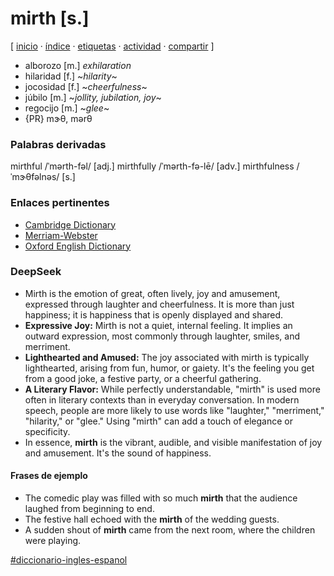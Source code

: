 # mirth [s.]
[ [inicio](https://github.com/jucardus/jucardus.github.io/blob/main/index.md) · [índice](https://github.com/jucardus/jucardus.github.io/blob/main/indice.md) · [etiquetas](https://github.com/jucardus/jucardus.github.io/blob/main/etiquetas.md) · [actividad](https://github.com/jucardus/jucardus.github.io/blob/main/actividad.md) · [compartir](https://x.com/intent/tweet?text=mirth%20%5Bs.%5D%20%E2%80%94%20Diccionario%20ingl%C3%A9s-espa%C3%B1ol%0A%0A%E2%86%92%20https%3A%2F%2Fgithub.com%2Fjucardus%2Fjucardus.github.io%2Fblob%2Fmain%2Fm%2Fi%2Fr%2Fmirth-s.md%0A%0A%23diccionario_ingles_espanol_jucardus) ]

* alborozo [m.] *exhilaration*
* hilaridad [f.] ~*hilarity*~
* jocosidad [f.] ~*cheerfulness*~
* júbilo [m.] ~*jollity, jubilation, joy*~
* regocijo [m.] ~*glee*~
* {PR} mɝθ, mərθ

### Palabras derivadas

mirthful /ˈmərth-fəl/ [adj.]
mirthfully /ˈmərth-fə-lē/ [adv.]
mirthfulness /ˈmɝθfəlnəs/ [s.]

### Enlaces pertinentes

* [Cambridge Dictionary](https://dictionary.cambridge.org/dictionary/english/mirth)
* [Merriam-Webster](https://www.merriam-webster.com/dictionary/mirth)
* [Oxford English Dictionary](https://www.oed.com/dictionary/mirth_n?tl=true)

### DeepSeek

* Mirth is the emotion of great, often lively, joy and amusement, expressed through laughter and cheerfulness. It is more than just happiness; it is happiness that is openly displayed and shared.
* **Expressive Joy:** Mirth is not a quiet, internal feeling. It implies an outward expression, most commonly through laughter, smiles, and merriment.
* **Lighthearted and Amused:** The joy associated with mirth is typically lighthearted, arising from fun, humor, or gaiety. It's the feeling you get from a good joke, a festive party, or a cheerful gathering.
* **A Literary Flavor:** While perfectly understandable, "mirth" is used more often in literary contexts than in everyday conversation. In modern speech, people are more likely to use words like "laughter," "merriment," "hilarity," or "glee." Using "mirth" can add a touch of elegance or specificity.
* In essence, **mirth** is the vibrant, audible, and visible manifestation of joy and amusement. It's the sound of happiness.

#### Frases de ejemplo

* The comedic play was filled with so much **mirth** that the audience laughed from beginning to end.
* The festive hall echoed with the **mirth** of the wedding guests.
* A sudden shout of **mirth** came from the next room, where the children were playing.

[#diccionario-ingles-espanol](https://github.com/jucardus/jucardus.github.io/blob/main/d/i/diccionario-ingles-espanol.md)
